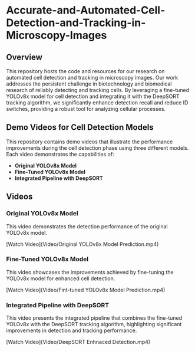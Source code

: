 # Accurate-and-Automated-Cell-Detection-and-Tracking-in-Microscopy-Images

## Overview

This repository hosts the code and resources for our research on automated cell detection and tracking in microscopy images. Our work addresses the persistent challenge in biotechnology and biomedical research of reliably detecting and tracking cells. By leveraging a fine-tuned YOLOv8x model for cell detection and integrating it with the DeepSORT tracking algorithm, we significantly enhance detection recall and reduce ID switches, providing a robust tool for analyzing cellular processes.

## Demo Videos for Cell Detection Models

This repository contains demo videos that illustrate the performance improvements during the cell detection phase using three different models. Each video demonstrates the capabilities of:

- **Original YOLOv8x Model**
- **Fine-Tuned YOLOv8x Model**
- **Integrated Pipeline with DeepSORT**


## Videos

### Original YOLOv8x Model

This video demonstrates the detection performance of the original YOLOv8x model.

[Watch Video](Video/Original YOLOv8x Model Prediction.mp4)

### Fine-Tuned YOLOv8x Model

This video showcases the improvements achieved by fine-tuning the YOLOv8x model for enhanced cell detection.

[Watch Video](Video/Fint-tuned YOLOv8x Model Prediction.mp4)

### Integrated Pipeline with DeepSORT

This video presents the integrated pipeline that combines the fine-tuned YOLOv8x with the DeepSORT tracking algorithm, highlighting significant improvements in detection and tracking performance.

[Watch Video](Video/DeepSORT Enhnaced Detection.mp4)
